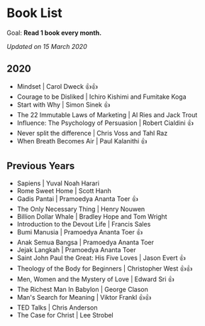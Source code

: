 # Book List

Goal: **Read 1 book every month.**

*Updated on 15 March 2020*

## 2020
- Mindset | Carol Dweck :+1::+1:
- Courage to be Disliked | Ichiro Kishimi and Fumitake Koga
- Start with Why | Simon Sinek :+1:
- The 22 Immutable Laws of Marketing | Al Ries and Jack Trout
- Influence: The Psychology of Persuasion | Robert Cialdini :+1:
- Never split the difference | Chris Voss and Tahl Raz
- When Breath Becomes Air | Paul Kalanithi :+1:

## Previous Years
- Sapiens | Yuval Noah Harari
- Rome Sweet Home | Scott Hanh
- Gadis Pantai | Pramoedya Ananta Toer :+1:
- The Only Necessary Thing | Henry Nouwen
- Billion Dollar Whale | Bradley Hope and Tom Wright
- Introduction to the Devout Life | Francis Sales
- Bumi Manusia | Pramoedya Ananta Toer :+1:
- Anak Semua Bangsa | Pramoedya Ananta Toer
- Jejak Langkah | Pramoedya Ananta Toer
- Saint John Paul the Great: His Five Loves | Jason Evert :+1:
- Theology of the Body for Beginners | Christopher West :+1::+1:
- Men, Women and the Mystery of Love | Edward Sri :+1:
- The Richest Man In Babylon | George Clason
- Man's Search for Meaning | Viktor Frankl :+1::+1:
- TED Talks | Chris Anderson
- The Case for Christ | Lee Strobel 
